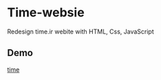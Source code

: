 
# Time-websie

Redesign time.ir webite with HTML, Css, JavaScript


## Demo

[time](https://raheleah77.github.io/time-website/)

